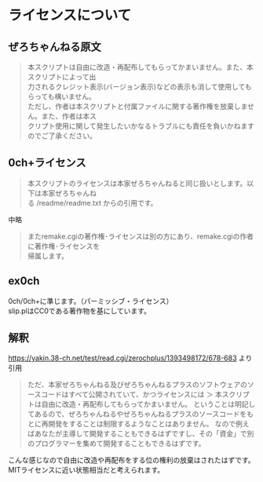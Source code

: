 # ライセンスについて
## ぜろちゃんねる原文
> 本スクリプトは自由に改造・再配布してもらってかまいません。また、本スクリプトによって出  
> 力されるクレジット表示(バージョン表示)などの表示も消して使用してもらっても構いません。  
> ただし、作者は本スクリプトと付属ファイルに関する著作権を放棄しません。また、作者は本ス  
> クリプト使用に関して発生したいかなるトラブルにも責任を負いかねますのでご了承ください。  
  
## 0ch+ライセンス
> 本スクリプトのライセンスは本家ぜろちゃんねると同じ扱いとします。以下は本家ぜろちゃんね  
> る /readme/readme.txt からの引用です。  
  
中略  
  
> またremake.cgiの著作権･ライセンスは別の方にあり、remake.cgiの作者に著作権･ライセンスを  
> 帰属します。  

## ex0ch
0ch/0ch+に準じます。（パーミッシブ・ライセンス）  
slip.plはCC0である著作物を基にしています。 

## 解釈
https://yakin.38-ch.net/test/read.cgi/zerochplus/1393498172/678-683 より引用
> ただ、本家ぜろちゃんねる及びぜろちゃんねるプラスのソフトウェアのソースコードはすべて公開されていて、かつライセンスには
> ＞ 本スクリプトは自由に改造・再配布してもらってかまいません。
> ということは明記してあるので、ぜろちゃんねるやぜろちゃんねるプラスのソースコードをもとに再開発をすることは制限するようなことはありません。
> なので例えばあなたが主導して開発することもできるはずですし、その「資金」で別のプログラマーを集めて開発することもできるはずです。

こんな感じなので自由に改造や再配布をする位の権利の放棄はされたはずです。
MITライセンスに近い状態相当だと考えられます。
